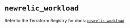 # `newrelic_workload`

Refer to the Terraform Registry for docs: [`newrelic_workload`](https://registry.terraform.io/providers/newrelic/newrelic/3.60.0/docs/resources/workload).
